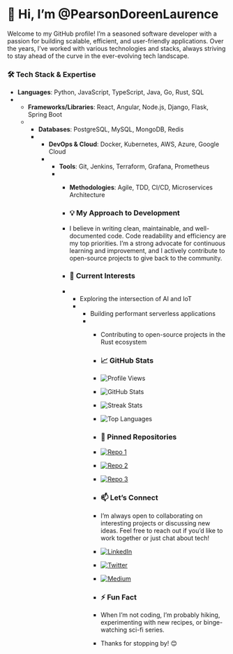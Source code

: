 # 👋 Hi, I’m @PearsonDoreenLaurence  

Welcome to my GitHub profile! I’m a seasoned software developer with a passion for building scalable, efficient, and user-friendly applications. Over the years, I’ve worked with various technologies and stacks, always striving to stay ahead of the curve in the ever-evolving tech landscape.  

### 🛠️ Tech Stack & Expertise  
- **Languages**: Python, JavaScript, TypeScript, Java, Go, Rust, SQL
- - **Frameworks/Libraries**: React, Angular, Node.js, Django, Flask, Spring Boot
  - - **Databases**: PostgreSQL, MySQL, MongoDB, Redis
    - - **DevOps & Cloud**: Docker, Kubernetes, AWS, Azure, Google Cloud
      - - **Tools**: Git, Jenkins, Terraform, Grafana, Prometheus
        - - **Methodologies**: Agile, TDD, CI/CD, Microservices Architecture
         
          - ### 💡 My Approach to Development
          - I believe in writing clean, maintainable, and well-documented code. Code readability and efficiency are my top priorities. I’m a strong advocate for continuous learning and improvement, and I actively contribute to open-source projects to give back to the community.
         
          - ### 🌱 Current Interests
          - - Exploring the intersection of AI and IoT
            - - Building performant serverless applications
              - - Contributing to open-source projects in the Rust ecosystem
               
                - ### 📈 GitHub Stats
               
                - ![Profile Views](https://komarev.com/ghpvc/?username=PearsonDoreenLaurence&color=blue)
                - ![GitHub Stats](https://github-readme-stats.vercel.app/api?username=PearsonDoreenLaurence&show_icons=true&theme=radical)
                - ![Streak Stats](https://github-readme-streak-stats.herokuapp.com/?user=PearsonDoreenLaurence&theme=dark)
                - ![Top Languages](https://github-readme-stats.vercel.app/api/top-langs/?username=PearsonDoreenLaurence&layout=compact&theme=radical)
               
                - ### 📌 Pinned Repositories
               
                - [![Repo 1](https://github-readme-stats.vercel.app/api/pin/?username=PearsonDoreenLaurence&repo=aws-serverless-microservices&theme=dark)](https://github.com/PearsonDoreenLaurence/aws-serverless-microservices)
                - [![Repo 2](https://github-readme-stats.vercel.app/api/pin/?username=PearsonDoreenLaurence&repo=rust-iot-framework&theme=dark)](https://github.com/PearsonDoreenLaurence/rust-iot-framework)
                - [![Repo 3](https://github-readme-stats.vercel.app/api/pin/?username=PearsonDoreenLaurence&repo=react-dashboard-template&theme=dark)](https://github.com/PearsonDoreenLaurence/react-dashboard-template)
               
                - ### 📫 Let’s Connect
                - I’m always open to collaborating on interesting projects or discussing new ideas. Feel free to reach out if you’d like to work together or just chat about tech!
               
                - [![LinkedIn](https://img.shields.io/badge/LinkedIn-%230077B5?style=for-the-badge&logo=linkedin)](https://linkedin.com/in/pearsondoreenlaurence)
                - [![Twitter](https://img.shields.io/badge/Twitter-%231DA1F2?style=for-the-badge&logo=twitter)](https://twitter.com/pearsondoreenlaurence)
                - [![Medium](https://img.shields.io/badge/Medium-%23000000?style=for-the-badge&logo=medium)](https://medium.com/@pearsondoreenlaurence)
               
                - ### ⚡ Fun Fact
                - When I’m not coding, I’m probably hiking, experimenting with new recipes, or binge-watching sci-fi series.
               
                - Thanks for stopping by! 😊
